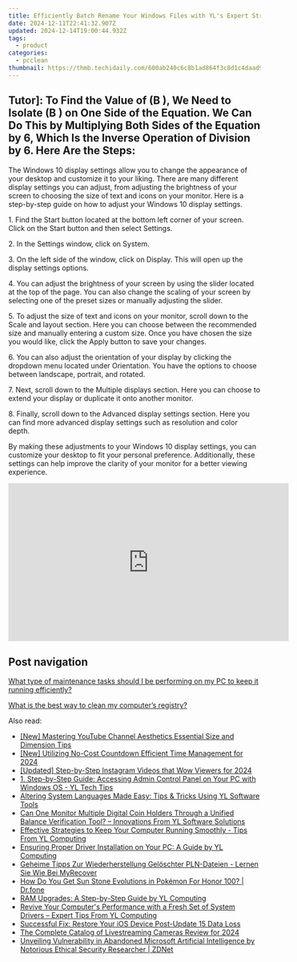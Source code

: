 ```yaml
---
title: Efficiently Batch Rename Your Windows Files with YL's Expert Strategies
date: 2024-12-11T22:41:32.907Z
updated: 2024-12-14T19:00:44.932Z
tags:
  - product
categories:
  - pcclean
thumbnail: https://thmb.techidaily.com/600ab240c6c8b1ad864f3c8d1c4daad9b77c19a5afa889dc63fba4f50be8c27e.jpg
---
```


## Tutor]: To Find the Value of \(B \), We Need to Isolate \(B \) on One Side of the Equation. We Can Do This by Multiplying Both Sides of the Equation by 6, Which Is the Inverse Operation of Division by 6. Here Are the Steps:

The Windows 10 display settings allow you to change the appearance of your desktop and customize it to your liking. There are many different display settings you can adjust, from adjusting the brightness of your screen to choosing the size of text and icons on your monitor. Here is a step-by-step guide on how to adjust your Windows 10 display settings. 

1\. Find the Start button located at the bottom left corner of your screen. Click on the Start button and then select Settings.

2\. In the Settings window, click on System.

3\. On the left side of the window, click on Display. This will open up the display settings options. 

4\. You can adjust the brightness of your screen by using the slider located at the top of the page. You can also change the scaling of your screen by selecting one of the preset sizes or manually adjusting the slider.

5\. To adjust the size of text and icons on your monitor, scroll down to the Scale and layout section. Here you can choose between the recommended size and manually entering a custom size. Once you have chosen the size you would like, click the Apply button to save your changes.

6\. You can also adjust the orientation of your display by clicking the dropdown menu located under Orientation. You have the options to choose between landscape, portrait, and rotated.

7\. Next, scroll down to the Multiple displays section. Here you can choose to extend your display or duplicate it onto another monitor.

8\. Finally, scroll down to the Advanced display settings section. Here you can find more advanced display settings such as resolution and color depth. 

By making these adjustments to your Windows 10 display settings, you can customize your desktop to fit your personal preference. Additionally, these settings can help improve the clarity of your monitor for a better viewing experience.

<!-- affiliate ads begin -->
<iframe width="560" height="315" src="https://www.youtube.com/embed/uzb-0C0xUYA?si=F4MPhdVqyVgx7_8X" title="YouTube video player" frameborder="0" allow="accelerometer; autoplay; clipboard-write; encrypted-media; gyroscope; picture-in-picture; web-share" referrerpolicy="strict-origin-when-cross-origin" allowfullscreen></iframe>
<!-- affiliate ads end -->

## Post navigation

[What type of maintenance tasks should I be performing on my PC to keep it running efficiently?](https://tools.techidaily.com/pcclean/products/)

[What is the best way to clean my computer’s registry?](https://tools.techidaily.com/pcclean/products/)

<ins class="adsbygoogle"
     style="display:block"
     data-ad-format="autorelaxed"
     data-ad-client="ca-pub-7571918770474297"
     data-ad-slot="1223367746"></ins>

<ins class="adsbygoogle"
     style="display:block"
     data-ad-client="ca-pub-7571918770474297"
     data-ad-slot="8358498916"
     data-ad-format="auto"
     data-full-width-responsive="true"></ins>

<span class="atpl-alsoreadstyle">Also read:</span>
<div><ul>
<li><a href="https://youtube-webster.techidaily.com/astering-youtube-channel-aesthetics-essential-size-and-dimension-tips/"><u>[New] Mastering YouTube Channel Aesthetics Essential Size and Dimension Tips</u></a></li>
<li><a href="https://fox-boxes.techidaily.com/new-utilizing-no-cost-countdown-efficient-time-management-for-2024/"><u>[New] Utilizing No-Cost Countdown Efficient Time Management for 2024</u></a></li>
<li><a href="https://instagram-videos.techidaily.com/updated-step-by-step-instagram-videos-that-wow-viewers-for-2024/"><u>[Updated] Step-by-Step Instagram Videos that Wow Viewers for 2024</u></a></li>
<li><a href="https://win-exclusive.techidaily.com/1-step-by-step-guide-accessing-admin-control-panel-on-your-pc-with-windows-os-yl-tech-tips/"><u>1. Step-by-Step Guide: Accessing Admin Control Panel on Your PC with Windows OS - YL Tech Tips</u></a></li>
<li><a href="https://win-exclusive.techidaily.com/altering-system-languages-made-easy-tips-and-tricks-using-yl-software-tools/"><u>Altering System Languages Made Easy: Tips & Tricks Using YL Software Tools</u></a></li>
<li><a href="https://win-exclusive.techidaily.com/can-one-monitor-multiple-digital-coin-holders-through-a-unified-balance-verification-tool-innovations-from-yl-software-solutions/"><u>Can One Monitor Multiple Digital Coin Holders Through a Unified Balance Verification Tool? – Innovations From YL Software Solutions</u></a></li>
<li><a href="https://win-exclusive.techidaily.com/effective-strategies-to-keep-your-computer-running-smoothly-tips-from-yl-computing/"><u>Effective Strategies to Keep Your Computer Running Smoothly - Tips From YL Computing</u></a></li>
<li><a href="https://win-exclusive.techidaily.com/ensuring-proper-driver-installation-on-your-pc-a-guide-by-yl-computing/"><u>Ensuring Proper Driver Installation on Your PC: A Guide by YL Computing</u></a></li>
<li><a href="https://win-bytes.techidaily.com/geheime-tipps-zur-wiederherstellung-geloschter-pln-dateien-lernen-sie-wie-bei-myrecover/"><u>Geheime Tipps Zur Wiederherstellung Gelöschter PLN-Dateien - Lernen Sie Wie Bei MyRecover</u></a></li>
<li><a href="https://pokemon-go-android.techidaily.com/how-do-you-get-sun-stone-evolutions-in-pokemon-for-honor-100-drfone-by-drfone-virtual-android/"><u>How Do You Get Sun Stone Evolutions in Pokémon For Honor 100? | Dr.fone</u></a></li>
<li><a href="https://win-exclusive.techidaily.com/ram-upgrades-a-step-by-step-guide-by-yl-computing/"><u>RAM Upgrades: A Step-by-Step Guide by YL Computing</u></a></li>
<li><a href="https://win-exclusive.techidaily.com/revive-your-computers-performance-with-a-fresh-set-of-system-drivers-expert-tips-from-yl-computing/"><u>Revive Your Computer's Performance with a Fresh Set of System Drivers – Expert Tips From YL Computing</u></a></li>
<li><a href="https://discover-great.techidaily.com/successful-fix-restore-your-ios-device-post-update-15-data-loss/"><u>Successful Fix: Restore Your iOS Device Post-Update 15 Data Loss</u></a></li>
<li><a href="https://some-skills.techidaily.com/the-complete-catalog-of-livestreaming-cameras-review-for-2024/"><u>The Complete Catalog of Livestreaming Cameras Review for 2024</u></a></li>
<li><a href="https://win-special.techidaily.com/unveiling-vulnerability-in-abandoned-microsoft-artificial-intelligence-by-notorious-ethical-security-researcher-zdnet/"><u>Unveiling Vulnerability in Abandoned Microsoft Artificial Intelligence by Notorious Ethical Security Researcher | ZDNet</u></a></li>
</ul></div>

